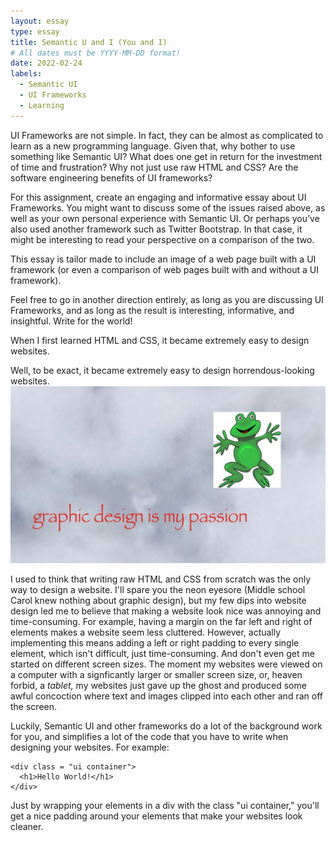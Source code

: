 ```yaml
---
layout: essay
type: essay
title: Semantic U and I (You and I) 
# All dates must be YYYY-MM-DD format!
date: 2022-02-24
labels:
  - Semantic UI
  - UI Frameworks
  - Learning
---
```


UI Frameworks are not simple. In fact, they can be almost as complicated to 
learn as a new programming language. Given that, why bother to use something like Semantic UI? 
What does one get in return for the investment of time and frustration? Why not just use raw HTML and CSS? 
Are the software engineering benefits of UI frameworks?

For this assignment, create an engaging and informative essay about UI Frameworks. 
You might want to discuss some of the issues raised above, as well as your own personal experience with 
Semantic UI. Or perhaps you’ve also used another framework such as Twitter Bootstrap. In that case, 
it might be interesting to read your perspective on a comparison of the two.

This essay is tailor made to include an image of a web page built with a UI framework 
(or even a comparison of web pages built with and without a UI framework).

Feel free to go in another direction entirely, as long as you are discussing UI Frameworks, 
and as long as the result is interesting, informative, and insightful. Write for the world!

When I first learned HTML and CSS, it became extremely easy to design websites. 

Well, to be exact, it became extremely easy to design horrendous-looking websites. 
<img class="ui medium center rounded floated image" src="../images/graphic_design.jpg">

I used to think that writing raw HTML and CSS from scratch was the only way to design a website. I'll spare you the neon eyesore (Middle school Carol knew nothing about graphic design), but my few dips into website design led me to believe that making a website look nice was annoying and time-consuming. For example, having a margin on the far left and right of elements makes a website seem less cluttered. However, actually implementing this means adding a left or right padding to every single element, which isn't difficult, just time-consuming. And don't even get me started on different screen sizes. The moment my websites were viewed on a computer with a signficantly larger or smaller screen size, or, heaven forbid, a *tablet,* my websites just gave up the ghost and produced some awful concoction where text and images clipped into each other and ran off the screen.

Luckily, Semantic UI and other frameworks do a lot of the background work for you, and simplifies a lot of the code that you have to write when designing your websites. For example:

```
<div class = "ui container">
  <h1>Hello World!</h1>
</div>
```

Just by wrapping your elements in a div with the class "ui container," you'll get a nice padding around your elements that make your websites look cleaner. 

